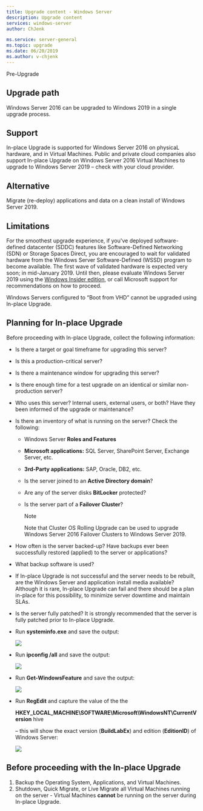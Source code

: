 ```yaml
---
title: Upgrade content - Windows Server
description: Upgrade content
services: windows-server
author: ChJenk

ms.service: server-general
ms.topic: upgrade
ms.date: 06/20/2019
ms.author: v-chjenk
---
```


Pre-Upgrade

## Upgrade path

Windows Server 2016 can be upgraded to Windows 2019 in a single upgrade process.

## Support

In-place Upgrade is supported for Windows Server 2016 on physicaL hardware, and in Virtual Machines. Public and private cloud companies also support In-place Upgrade on Windows Server 2016 Virtual Machines to upgrade to Windows Server 2019 – check with your cloud provider.

## Alternative

Migrate (re-deploy) applications and data on a clean install of Windows Server 2019.

## Limitations

For the smoothest upgrade experience, if you've deployed software-defined datacenter (SDDC) features like Software-Defined Networking (SDN) or Storage Spaces Direct, you are encouraged to wait for validated hardware from the Windows Server Software-Defined (WSSD) program to become available. The first wave of validated hardware is expected very soon; in mid-January 2019. Until then, please evaluate Windows Server 2019 using the [Windows Insider edition](https://docs.microsoft.com/en-us/windows-insider/at-work), or call Microsoft support for recommendations on how to proceed.

Windows Servers configured to “Boot from VHD” cannot be upgraded using In-place Upgrade.

## Planning for In-place Upgrade

Before proceeding with In-place Upgrade, collect the following information:

- Is there a target or goal timeframe for upgrading this server?
- Is this a production-critical server?
- Is there a maintenance window for upgrading this server?
- Is there enough time for a test upgrade on an identical or similar non-production server?
- Who uses this server? Internal users, external users, or both? Have they been informed of the upgrade or maintenance?
- Is there an inventory of what is running on the server? Check the following:
    - Windows Server **Roles and Features**
    - **Microsoft applications:** SQL Server, SharePoint Server, Exchange Server, etc.
    - **3rd-Party applications:** SAP, Oracle, DB2, etc.
    - Is the server joined to an **Active Directory domain**?
    - Are any of the server disks **BitLocker** protected?
    - Is the server part of a **Failover Cluster**? 

        > [!NOTE]
        > Note that Cluster OS Rolling Upgrade can be used to upgrade Windows Server 2016 Failover Clusters to Windows Server 2019.

- How often is the server backed-up? Have backups ever been successfully restored (applied) to the server or applications?
- What backup software is used?
- If In-place Upgrade is not successful and the server needs to be rebuilt, are the Windows Server and application install media available? Although it is rare, In-place Upgrade can fail and there should be a plan in-place for this possibility, to minimize server downtime and maintain SLAs.
- Is the server fully patched? It is strongly recommended that the server is fully patched prior to In-place Upgrade.
- Run **systeminfo.exe** and save the output:

   ![](https://raw.githubusercontent.com/coreyp-at-msft/ws-upgrade-center/dev/en-US/media/0b6bc37b6da1be1685bf5aeabf949f10.png)

- Run **ipconfig /all** and save the output:

   ![](https://raw.githubusercontent.com/coreyp-at-msft/ws-upgrade-center/dev/en-US/media/bfee62abfa929137f3eafe043b38b8e8.png)

- Run **Get-WindowsFeature** and save the output:

   ![](https://raw.githubusercontent.com/coreyp-at-msft/ws-upgrade-center/dev/en-US/media/82742223b3dd3e5567b6a8a48f463ea4.png)

- Run **RegEdit** and capture the value of the the

    **HKEY_LOCAL_MACHINE\\SOFTWARE\\Microsoft\\WindowsNT\\CurrentVersion** hive

    – this will show the exact version (**BuildLabEx**) and edition (**EditionID**) of Windows Server:

   ![](https://raw.githubusercontent.com/coreyp-at-msft/ws-upgrade-center/dev/en-US/media/b82ffbb1d0b1f684db9f7d677db65c42.png)

## Before proceeding with the In-place Upgrade

1.  Backup the Operating System, Applications, and Virtual Machines.
2.  Shutdown, Quick Migrate, or Live Migrate all Virtual Machines running on the server - Virtual Machines **cannot** be running on the server during In-place Upgrade.
